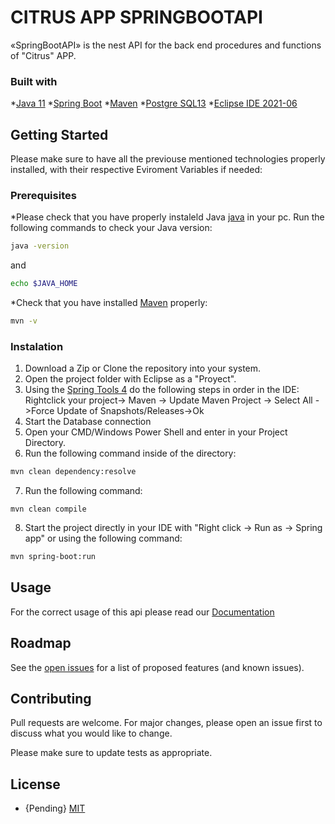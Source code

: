 # CITRUS APP SPRINGBOOTAPI

«SpringBootAPI» is the nest API for the back end procedures and functions of "Citrus" APP.


### Built with

*[Java 11](https://www.oracle.com/java/technologies/javase-jdk11-downloads.html)
*[Spring Boot](https://spring.io/tools)
*[Maven](https://maven.apache.org/download.cgi)
*[Postgre SQL13](https://www.enterprisedb.com/downloads/postgres-postgresql-downloads)
*[Eclipse IDE 2021-06](https://www.eclipse.org/downloads/)



## Getting Started

Please make sure to have all the previouse mentioned technologies properly installed, with their respective Eviroment Variables if needed:

### Prerequisites


*Please check that you have properly instaleld Java [java](https://www.oracle.com/java/technologies/javase-jdk11-downloads.html) in your pc. Run the following commands to check your Java version:
```sh
java -version
```
and
```bash
echo $JAVA_HOME
```
*Check that you have installed [Maven](https://maven.apache.org/download.cgi) properly:
```sh
mvn -v
```
### Instalation
1. Download a Zip or Clone the repository into your system.
2. Open the project folder with Eclipse as a "Proyect".
3. Using the [Spring Tools 4](https://marketplace.eclipse.org/content/spring-tools-4-aka-spring-tool-suite-4) do the following steps in order in the IDE:
    Rightclick your project-> Maven -> Update Maven Project -> Select All ->Force Update of Snapshots/Releases->Ok
4. Start the Database connection
5. Open your CMD/Windows Power Shell and enter in your Project Directory.
6. Run the following command inside of the directory:
```bash
mvn clean dependency:resolve
```
7. Run the following command:
```
mvn clean compile
```
8. Start the project directly in your IDE with "Right click -> Run as -> Spring app" or using the following command:
```bash
mvn spring-boot:run
```
## Usage

For the correct usage of this api please read our [Documentation](https://lucid.app/lucidchart/invitations/accept/inv_27ec144e-7ccf-4e62-9d1f-02b0bfe96e3f)

## Roadmap

See the [open issues](https://github.com/Citrus-Software-Solutions/citrus-app-SpringbootAPI/issues) for a list of proposed features (and known issues).

## Contributing
Pull requests are welcome. For major changes, please open an issue first to discuss what you would like to change.

Please make sure to update tests as appropriate.

## License
* {Pending} [MIT](https://choosealicense.com/licenses/mit/)